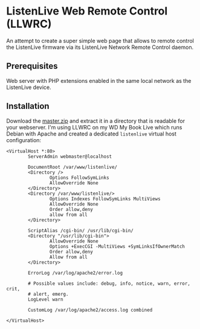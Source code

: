 # ListenLive Web Remote Control (LLWRC)

An attempt to create a super simple web page that allows to remote control the ListenLive firmware via its ListenLive Network Remote Control daemon.

## Prerequisites

Web server with PHP extensions enabled in the same local network as the ListenLive device. 

## Installation

Download the [master.zip](https://github.com/AutoStatic/listenlive/archive/master.zip) and extract it in a directory that is readable for your webserver. I'm using LLWRC on my WD My Book Live which runs Debian with Apache and created a dedicated `listenlive` virtual host configuration:

	<VirtualHost *:80>
	        ServerAdmin webmaster@localhost
	
	        DocumentRoot /var/www/listenlive/
	        <Directory />
	                Options FollowSymLinks
	                AllowOverride None
	        </Directory>
	        <Directory /var/www/listenlive/>
	                Options Indexes FollowSymLinks MultiViews
	                AllowOverride None
	                Order allow,deny
	                allow from all
	        </Directory>
	
	        ScriptAlias /cgi-bin/ /usr/lib/cgi-bin/
	        <Directory "/usr/lib/cgi-bin">
	                AllowOverride None
	                Options +ExecCGI -MultiViews +SymLinksIfOwnerMatch
	                Order allow,deny
	                Allow from all
	        </Directory>
	
	        ErrorLog /var/log/apache2/error.log
	
	        # Possible values include: debug, info, notice, warn, error, crit,
	        # alert, emerg.
	        LogLevel warn
	
	        CustomLog /var/log/apache2/access.log combined
	
	</VirtualHost>
